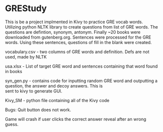 # GREStudy

  This is be a project implmented in Kivy to practice GRE vocab words. 
  Utilizing python NLTK library to create questions from list of GRE words. The questions are defintion, synonym, antonym. 
  Finally ~20 books were downloaded from gutenberg.org. Sentences were processed for the GRE words.
  Using these sentences, questions of fill in the blank were created. 
  
  
  vocabulary.csv - two columns of GRE words and definition. Defs are not used, made by NLTK
  
  usa.xlsx - List of target GRE word and sentences containing that word found in books
  
  syn_gen.py -  contains code for inputting random GRE word and outputting a question, the answer and decoy answers. This is     
  sent to kivy to generate GUI.
     
  Kivy_SM - python file containing all of the Kivy code



Bugs:
  Quit button does not work.
  
  Game will crash if user clicks the correct answer reveal after an wrong guess.
